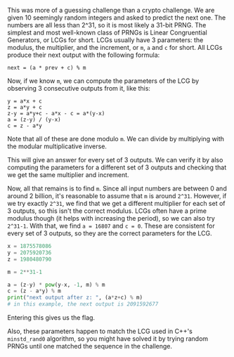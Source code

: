 This was more of a guessing challenge than a crypto challenge. We are given 10 seemingly random integers and asked to predict the next one. The numbers are all less than 2^31, so it is most likely a 31-bit PRNG. The simplest and most well-known class of PRNGs is Linear Congruential Generators, or LCGs for short. LCGs usually have 3 parameters: the modulus, the multiplier, and the increment, or `m`, `a` and `c` for short. All LCGs produce their next output with the following formula:

```
next = (a * prev + c) % m
```

Now, if we know `m`, we can compute the parameters of the LCG by observing 3 consecutive outputs from it, like this:

```
y = a*x + c
z = a*y + c
z-y = a*y+c - a*x - c = a*(y-x)
a = (z-y) / (y-x)
c = z - a*y
```

Note that all of these are done modulo `m`. We can divide by multiplying with the modular multiplicative inverse.

This will give an answer for every set of 3 outputs. We can verify it by also computing the parameters for a different set of 3 outputs and checking that we get the same multiplier and increment.

Now, all that remains is to find `m`. Since all input numbers are between 0 and around 2 billion, it's reasonable to assume that `m` is around `2^31`. However, if we try exactly `2^31`, we find that we get a different multiplier for each set of 3 outputs, so this isn't the correct modulus. LCGs often have a prime modulus though (it helps with increasing the period), so we can also try `2^31-1`. With that, we find `a = 16807` and `c = 0`. These are consistent for every set of 3 outputs, so they are the correct parameters for the LCG.

```py
x = 1875578086
y = 2075920736
z = 1980480790

m = 2**31-1

a = (z-y) * pow(y-x, -1, m) % m
c = (z - a*y) % m
print("next output after z: ", (a*z+c) % m)
# in this example, the next output is 2091592677
```

Entering this gives us the flag.

Also, these parameters happen to match the LCG used in C++'s `minstd_rand0` algorithm, so you might have solved it by trying random PRNGs until one matched the sequence in the challenge.
